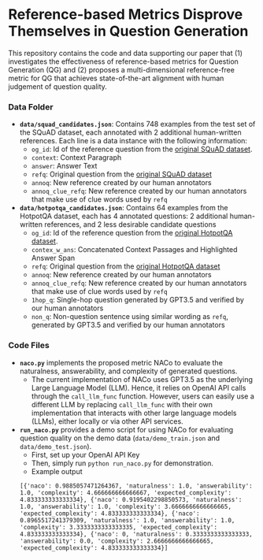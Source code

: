 # Reference-based Metrics Disprove Themselves in Question Generation

This repository contains the code and data supporting our paper that (1) investigates the effectiveness of reference-based metrics for Question Generation (QG) and (2) proposes a multi-dimensional reference-free metric for QG that achieves state-of-the-art alignment with human judgement of question quality.

### Data Folder

- **`data/squad_candidates.json`**: Contains 748 examples from the test set of the SQuAD dataset, each annotated with 2 additional human-written references. Each line is a data instance with the following information:
  - `og_id`: Id of the reference question from the [original SQuAD dataset](https://rajpurkar.github.io/SQuAD-explorer/).
  - `context`: Context Paragraph
  - `answer`: Answer Text
  - `refq`: Original question from the [original SQuAD dataset](https://rajpurkar.github.io/SQuAD-explorer/)
  - `annoq`: New reference created by our human annotators
  - `annoq_clue_refq`: New reference created by our human annotators that make use of clue words used by `refq`
- **`data/hotpotqa_candidates.json`**: Contains 64 examples from the HotpotQA dataset, each has 4 annotated questions: 2 additional human-written references, and 2 less desirable candidate questions
  - `og_id`: Id of the reference question from the [original HotpotQA dataset](https://hotpotqa.github.io/).
  - `contex_w_ans`: Concatenated Context Passages and Highlighted Answer Span
  - `refq`: Original question from the [original HotpotQA dataset](https://hotpotqa.github.io/)
  - `annoq`: New reference created by our human annotators
  - `annoq_clue_refq`: New reference created by our human annotators that make use of clue words used by `refq`
  - `1hop_q`: Single-hop question generated by GPT3.5 and verified by our human annotators
  - `non_q`: Non-question sentence using similar wording as `refq`, generated by GPT3.5 and verified by our human annotators

### Code Files

- **`naco.py`** implements the proposed metric NACo to evaluate the naturalness, answerability, and complexity of generated questions.
  - The current implementation of NACo uses GPT3.5 as the underlying Large Language Model (LLM). Hence, it relies on OpenAI API calls through the `call_llm_func` function. However, users can easily use a different LLM by replacing `call_llm_func` with their own implementation that interacts with other large language models (LLMs), either locally or via other API services.
- **`run_naco.py`** provides a demo script for using NACo for evaluating question quality on the demo data (`data/demo_train.json` and `data/demo_test.json`).
  - First, set up your OpenAI API Key
  - Then, simply run `python run_naco.py` for demonstration.
  - Example output
  ```
  [{'naco': 0.9885057471264367, 'naturalness': 1.0, 'answerability': 1.0, 'complexity': 4.666666666666667, 'expected_complexity': 4.833333333333334}, {'naco': 0.9195402298850573, 'naturalness': 1.0, 'answerability': 1.0, 'complexity': 3.6666666666666665, 'expected_complexity': 4.833333333333334}, {'naco': 0.8965517241379309, 'naturalness': 1.0, 'answerability': 1.0, 'complexity': 3.3333333333333335, 'expected_complexity': 4.833333333333334}, {'naco': 0, 'naturalness': 0.3333333333333333, 'answerability': 0.0, 'complexity': 2.6666666666666665, 'expected_complexity': 4.833333333333334}]
  ```
